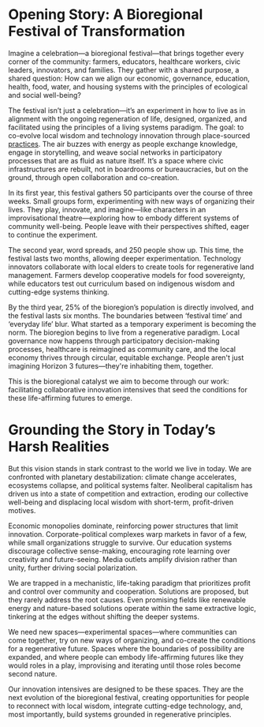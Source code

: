 
# Opening Story: A Bioregional Festival of Transformation

Imagine a celebration—a bioregional festival—that brings together every corner of the community: farmers, educators, healthcare workers, civic leaders, innovators, and families. They gather with a shared purpose, a shared question: How can we align our economic, governance, education, health, food, water, and housing systems with the principles of ecological and social well-being?

The festival isn’t just a celebration—it’s an experiment in how to live as in alignment with the ongoing regeneration of life, designed, organized, and facilitated using the principles of a living systems paradigm. The goal: to co-evolve local wisdom and technology innovation through place-sourced [practices](practices). The air buzzes with energy as people exchange knowledge, engage in storytelling, and weave social networks in participatory processes that are as fluid as nature itself. It’s a space where civic infrastructures are rebuilt, not in boardrooms or bureaucracies, but on the ground, through open collaboration and co-creation.

In its first year, this festival gathers 50 participants over the course of three weeks. Small groups form, experimenting with new ways of organizing their lives. They play, innovate, and imagine—like characters in an improvisational theatre—exploring how to embody different systems of community well-being. People leave with their perspectives shifted, eager to continue the experiment.

The second year, word spreads, and 250 people show up. This time, the festival lasts two months, allowing deeper experimentation. Technology innovators collaborate with local elders to create tools for regenerative land management. Farmers develop cooperative models for food sovereignty, while educators test out curriculum based on indigenous wisdom and cutting-edge systems thinking.

By the third year, 25% of the bioregion’s population is directly involved, and the festival lasts six months. The boundaries between ‘festival time’ and ‘everyday life’ blur. What started as a temporary experiment is becoming the norm. The bioregion begins to live from a regenerative paradigm. Local governance now happens through participatory decision-making processes, healthcare is reimagined as community care, and the local economy thrives through circular, equitable exchange. People aren't just imagining Horizon 3 futures—they're inhabiting them, together.

This is the bioregional catalyst we aim to become through our work: facilitating collaborative innovation intensives that seed the conditions for these life-affirming futures to emerge.

# Grounding the Story in Today’s Harsh Realities

But this vision stands in stark contrast to the world we live in today. We are confronted with planetary destabilization: climate change accelerates, ecosystems collapse, and political systems falter. Neoliberal capitalism has driven us into a state of competition and extraction, eroding our collective well-being and displacing local wisdom with short-term, profit-driven motives.

Economic monopolies dominate, reinforcing power structures that limit innovation. Corporate-political complexes warp markets in favor of a few, while small organizations struggle to survive. Our education systems discourage collective sense-making, encouraging rote learning over creativity and future-seeing. Media outlets amplify division rather than unity, further driving social polarization.

We are trapped in a mechanistic, life-taking paradigm that prioritizes profit and control over community and cooperation. Solutions are proposed, but they rarely address the root causes. Even promising fields like renewable energy and nature-based solutions operate within the same extractive logic, tinkering at the edges without shifting the deeper systems.

We need new spaces—experimental spaces—where communities can come together, try on new ways of organizing, and co-create the conditions for a regenerative future. Spaces where the boundaries of possibility are expanded, and where people can embody life-affirming futures like they would roles in a play, improvising and iterating until those roles become second nature.

Our innovation intensives are designed to be these spaces. They are the next evolution of the bioregional festival, creating opportunities for people to reconnect with local wisdom, integrate cutting-edge technology, and, most importantly, build systems grounded in regenerative principles.

